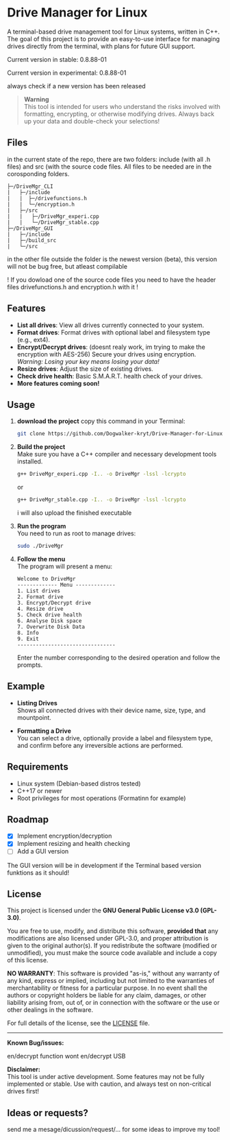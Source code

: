 # Drive Manager for Linux

A terminal-based drive management tool for Linux systems, written in C++. The goal of this project is to provide an easy-to-use interface for managing drives directly from the terminal, with plans for future GUI support.

Current version in stable: 0.8.88-01

Current version in experimental: 0.8.88-01

always check if a new version has been released


> **Warning**  
> This tool is intended for users who understand the risks involved with formatting, encrypting, or otherwise modifying drives. Always back up your data and double-check your selections!

## Files
in the current state of the repo, there are two folders: include (with all .h files) and src (with the source code files. All files to be needed are in the corosponding folders.
```
├─/DriveMgr_CLI
|   ├─/include
|   |  ├─/drivefunctions.h
|   |  └─/encryption.h
|   ├─/src
|   |   ├─/DriveMgr_experi.cpp
|   |   └─/DriveMgr_stable.cpp
├─/DriveMgr_GUI
|   ├─/include
|   ├─/build_src
|   └─/src 
```
in the other file outside the folder is the newest version (beta), this version will not be bug free, but atleast compilable


! If you dowload one of the source code files you need to have the header files drivefunctions.h and encryption.h with it !


## Features

- **List all drives**: View all drives currently connected to your system.
- **Format drives**: Format drives with optional label and filesystem type (e.g., ext4).
- **Encrypt/Decrypt drives**: (doesnt realy work, im trying to make the encryption with AES-256) Secure your drives using encryption. _Warning: Losing your key means losing your data!_
- **Resize drives**: Adjust the size of existing drives.
- **Check drive health**: Basic S.M.A.R.T. health check of your drives.
- **More features coming soon!**

## Usage
1. **download the project**
   copy this command in your Terminal:
   
   ```sh
   git clone https://github.com/Dogwalker-kryt/Drive-Manager-for-Linux
   ```

2. **Build the project**  
   Make sure you have a C++ compiler and necessary development tools installed.

   ```sh
   g++ DriveMgr_experi.cpp -I.. -o DriveMgr -lssl -lcrypto 
   ```
   or
   ```sh
   g++ DriveMgr_stable.cpp -I.. -o DriveMgr -lssl -lcrypto 
   ```
   i will also upload the finished executable
3. **Run the program**  
   You need to run as root to manage drives:

   ```sh
   sudo ./DriveMgr
   ```

4. **Follow the menu**  
   The program will present a menu:
   ```
   Welcome to DriveMgr
   ------------- Menu -------------
   1. List drives
   2. Format drive
   3. Encrypt/Decrypt drive
   4. Resize drive
   5. Check drive health
   6. Analyse Disk space
   7. Overwrite Disk Data
   8. Info
   9. Exit
   --------------------------------
   ```

   Enter the number corresponding to the desired operation and follow the prompts.

## Example

- **Listing Drives**  
  Shows all connected drives with their device name, size, type, and mountpoint.

- **Formatting a Drive**  
  You can select a drive, optionally provide a label and filesystem type, and confirm before any irreversible actions are performed.

## Requirements

- Linux system (Debian-based distros tested)
- C++17 or newer
- Root privileges for most operations (Formatinn for example)

## Roadmap

- [x] Implement encryption/decryption
- [x] Implement resizing and health checking
- [ ] Add a GUI version

The GUI version will be in development if the Terminal based version funktions as it should!
## License

This project is licensed under the **GNU General Public License v3.0 (GPL-3.0)**.

You are free to use, modify, and distribute this software, **provided that** any modifications are also licensed under GPL-3.0, and proper attribution is given to the original author(s). If you redistribute the software (modified or unmodified), you must make the source code available and include a copy of this license.

**NO WARRANTY**: This software is provided "as-is," without any warranty of any kind, express or implied, including but not limited to the warranties of merchantability or fitness for a particular purpose. In no event shall the authors or copyright holders be liable for any claim, damages, or other liability arising from, out of, or in connection with the software or the use or other dealings in the software.

For full details of the license, see the [LICENSE](./LICENSE) file.


---

**Known Bug/issues:**

en/decrypt function wont en/decrypt USB

**Disclaimer:**  
This tool is under active development. Some features may not be fully implemented or stable. Use with caution, and always test on non-critical drives first!

## Ideas or requests?

send me a mesage/dicussion/request/... for some ideas to improve my tool!
